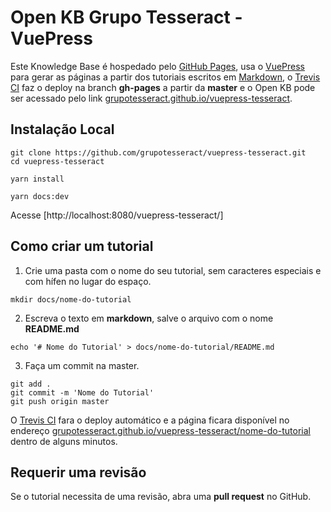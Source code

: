 # Open KB Grupo Tesseract - VuePress

Este Knowledge Base é hospedado pelo [GitHub Pages](https://pages.github.com/ 'GitHub Pages Home Page'), usa o [VuePress](https://vuepress.vuejs.org/ 'VuePress Home Page') para gerar as páginas a partir dos tutoriais escritos em [Markdown](https://github.com/adam-p/markdown-here/wiki/Markdown-Cheatsheet 'Markdown Cheatsheet'), o [Trevis CI](https://travis-ci.org/ 'Trevis CI Home Page') faz o deploy na branch **gh-pages** a partir da **master** e o Open KB pode ser acessado pelo link [grupotesseract.github.io/vuepress-tesseract](https://grupotesseract.github.io/vuepress-tesseract/ 'Open KB Grupo Tesseract Home Page').

## Instalação Local

```
git clone https://github.com/grupotesseract/vuepress-tesseract.git
cd vuepress-tesseract

yarn install

yarn docs:dev
```

Acesse [http://localhost:8080/vuepress-tesseract/]

## Como criar um tutorial

1. Crie uma pasta com o nome do seu tutorial, sem caracteres especiais e com hífen no lugar do espaço.

```mkdir docs/nome-do-tutorial```

2. Escreva o texto em **markdown**, salve o arquivo com o nome **README.md**

```echo '# Nome do Tutorial' > docs/nome-do-tutorial/README.md```

3. Faça um commit na master.

```
git add .
git commit -m 'Nome do Tutorial'
git push origin master
```

O [Trevis CI](https://travis-ci.org/ 'Trevis CI Home Page') fara o deploy automático e a página ficara disponível no endereço [grupotesseract.github.io/vuepress-tesseract/nome-do-tutorial](https://grupotesseract.github.io/vuepress-tesseract/nome-do-tutorial 'Open KB Grupo Tesseract Home Page') dentro de alguns minutos.

## Requerir uma revisão

Se o tutorial necessita de uma revisão, abra uma **pull request** no GitHub.
